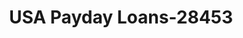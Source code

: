 ---
f_zip-code: 53105
f_state-code: WI
title: USA Payday Loans-28453
f_phone: 262-767-9516
f_city-only: Burlington
f_address: 198 S Pine Street Burlington
f_location-unique-id: '28453'
slug: usa-payday-loans-28453
updated-on: '2024-05-30T13:46:58.046Z'
created-on: '2024-05-30T13:36:59.803Z'
published-on: '2024-05-30T13:54:32.469Z'
f_city-state: cms/city/burlington-wi.md
f_company: cms/company/usa-payday-loans.md
f_state: cms/state/wisconsin.md
layout: '[payday-loan].html'
tags: payday-loan
---